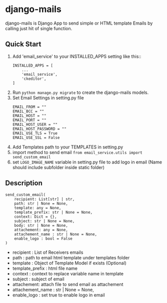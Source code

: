 # django-mails

django-mails is Django App to send simple or HTML template Emails by calling just hit of single function.

Quick Start
-----------
1. Add 'email_service' to your INSTALLED_APPS setting like this::
    ```
    INSTALLED_APPS = [
        ...
        'email_service',
        'ckeditor',
    ]
    ```
2. Run ``python manage.py migrate`` to create the django-mails models.
3. Set Email Settings in setting.py file
    ```
    EMAIL_FROM = ""
    EMAIL_BCC = ""
    EMAIL_HOST = ""
    EMAIL_PORT = ""
    EMAIL_HOST_USER = ""
    EMAIL_HOST_PASSWORD = ""
    EMAIL_USE_TLS = True
    EMAIL_USE_SSL = False
    ```
4. Add Templates path to your TEMPLATES in setting.py
5. import method to send email ``from email_service.utils import send_custom_email``
6. set ``LOGO_IMAGE_NAME`` variable in setting.py file to add logo in email (Name should include subfolder inside static folder)

Description
-----------
```
send_custom_email(
    recipient: List[str] | str,
    path: str | None = None,
    template: any = None,
    template_prefix: str | None = None,
    context: Dict = {},
    subject: str | None = None,
    body: str | None = None,
    attachement: any = None,
    attachement_name : str | None = None,
    enable_logo : bool = False
)
```
* recipient : List of Receivers emails
* path : path to email html template under templates folder
* template : Object of Template Model if exists (Optional)
* template_prefix : html file name
* context : context to replace variable name in template
* subject : subject of email
* attachement: attach file to send email as attachement
* attachement_name : str | None = None,
* enable_logo : set true to enable logo in email

